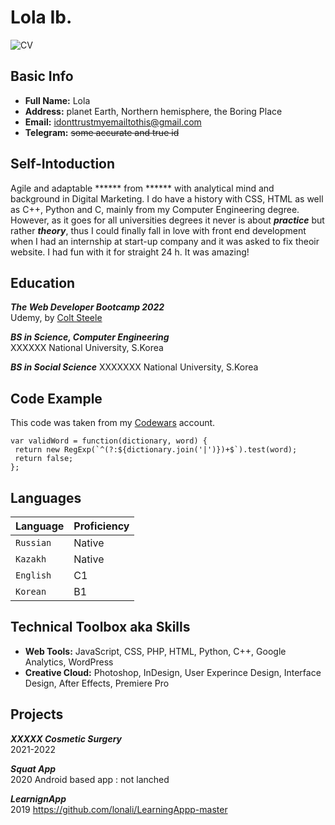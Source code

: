  

# Lola Ib. #

![CV](https://cdn-icons-png.flaticon.com/512/2704/2704234.png)



## Basic Info
- **Full Name:** Lola 
- **Address:** planet Earth, Northern hemisphere, the Boring Place
- **Email:** idonttrustmyemailtothis@gmail.com
- **Telegram:** 	~~some accurate and true id~~



## Self-Intoduction 
Agile and adaptable ****** from ****** with analytical mind and background in Digital Marketing.
I do have a history with CSS, HTML as well as C++, Python and C, mainly from my Computer Engineering degree. However, as it goes for all universities degrees it never is about **_practice_** but rather **_theory_**, thus I could finally fall in love with front end development when I had an internship at start-up company  and it was asked to fix theoir website. I had fun with it for straight 24 h. It was amazing!



## Education ##
***The Web Developer Bootcamp 2022***  
Udemy, by [Colt Steele]([http://www.google.fr/](https://www.udemy.com/course/the-web-developer-bootcamp/#instructor-1) "Colt Steele") 

***BS in Science, Computer Engineering***  
  XXXXXX National University, S.Korea
  
 ***BS in Social Science***
 XXXXXXX National University, S.Korea
  


## Code Example ##
This code was taken from my  [Codewars]([http://www.google.fr/](https://www.codewars.com/) "Codewars")  account.
 ```
var validWord = function(dictionary, word) {
  return new RegExp(`^(?:${dictionary.join('|')})+$`).test(word);
  return false;
};

``` 



## Languages

| Language | Proficiency |
| --- | ----------- |
| `Russian` | Native |
| `Kazakh` | Native |
| `English` | C1 |
| `Korean` | B1 |



## Technical Toolbox aka Skills
 * **Web Tools:** JavaScript, CSS, PHP, HTML, Python, C++, Google Analytics, WordPress
 * **Creative Cloud:** Photoshop, InDesign, User Experince Design, Interface Design, After Effects, Premiere Pro



## Projects 
***XXXXX Cosmetic Surgery***  
2021-2022

***Squat App***  
2020
Android based app : not lanched

***LearnignApp***  
2019
https://github.com/lonali/LearningAppp-master


